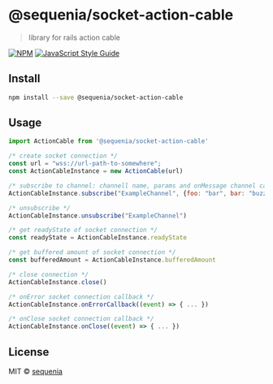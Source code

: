 # @sequenia/socket-action-cable

> library for rails action cable

[![NPM](https://img.shields.io/npm/v/@sequenia/socket-action-cable.svg)](https://www.npmjs.com/package/@sequenia/socket-action-cable) [![JavaScript Style Guide](https://img.shields.io/badge/code_style-standard-brightgreen.svg)](https://standardjs.com)

## Install

```bash
npm install --save @sequenia/socket-action-cable
```

## Usage

```jsx
import ActionCable from '@sequenia/socket-action-cable'

/* create socket connection */
const url = "wss://url-path-to-somewhere";
const ActionCableInstance = new ActionCable(url)

/* subscribe to channel: channell name, params and onMessage channel callback function */
ActionCableInstance.subscribe("ExampleChannel", {foo: "bar", bar: "buzz"}, message => message)

/* unsubscribe */
ActionCableInstance.unsubscribe("ExampleChannel")

/* get readyState of socket connection */
const readyState = ActionCableInstance.readyState

/* get buffered amount of socket connection */
const bufferedAmount = ActionCableInstance.bufferedAmount

/* close connection */
ActionCableInstance.close()

/* onError socket connection callback */
ActionCableInstance.onErrorCallback((event) => { ... })

/* onClose socket connection callback */
ActionCableInstance.onClose((event) => { ... })
```

## License

MIT © [sequenia](https://github.com/sequenia)
